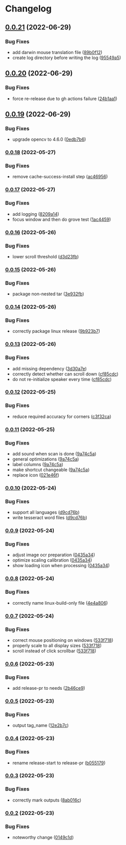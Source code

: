 # Changelog

## [0.0.21](https://github.com/Vilsol/oshabi/compare/v0.0.20...v0.0.21) (2022-06-29)


### Bug Fixes

* add darwin mouse translation file ([89b0f12](https://github.com/Vilsol/oshabi/commit/89b0f12ed09b98555c829c50021443f2b2eabb97))
* create log directory before writing the log ([95549a5](https://github.com/Vilsol/oshabi/commit/95549a5e65e809979f4d2dda79c39541d3745b31))

## [0.0.20](https://github.com/Vilsol/oshabi/compare/v0.0.19...v0.0.20) (2022-06-29)


### Bug Fixes

* force re-release due to gh actions failure ([24b1aa1](https://github.com/Vilsol/oshabi/commit/24b1aa187dbafed6ff9e1b6e0237f8f7e638e073))

## [0.0.19](https://github.com/Vilsol/oshabi/compare/v0.0.18...v0.0.19) (2022-06-29)


### Bug Fixes

* upgrade opencv to 4.6.0 ([0edb7b6](https://github.com/Vilsol/oshabi/commit/0edb7b61b1004a97e296b200e62cc3647961db06))

### [0.0.18](https://github.com/Vilsol/oshabi/compare/v0.0.17...v0.0.18) (2022-05-27)


### Bug Fixes

* remove cache-success-install step ([ac46956](https://github.com/Vilsol/oshabi/commit/ac469564b787031a9c2992f882fbd79d49f0d61d))

### [0.0.17](https://github.com/Vilsol/oshabi/compare/v0.0.16...v0.0.17) (2022-05-27)


### Bug Fixes

* add logging ([8209a14](https://github.com/Vilsol/oshabi/commit/8209a14adb152e44f1dcd99c88b25c7b66a56ffb))
* focus window and then do grove test ([1ac4459](https://github.com/Vilsol/oshabi/commit/1ac4459aa86c283ed6b26b32ad96364931ec5419))

### [0.0.16](https://github.com/Vilsol/oshabi/compare/v0.0.15...v0.0.16) (2022-05-26)


### Bug Fixes

* lower scroll threshold ([d3d23fb](https://github.com/Vilsol/oshabi/commit/d3d23fbdb9d7fb352db4a7570090554faf9278e3))

### [0.0.15](https://github.com/Vilsol/oshabi/compare/v0.0.14...v0.0.15) (2022-05-26)


### Bug Fixes

* package non-nested tar ([3e932fb](https://github.com/Vilsol/oshabi/commit/3e932fb36b28c2b18f8d69cc26a4217610b25bcd))

### [0.0.14](https://github.com/Vilsol/oshabi/compare/v0.0.13...v0.0.14) (2022-05-26)


### Bug Fixes

* correctly package linux release ([9b923b7](https://github.com/Vilsol/oshabi/commit/9b923b76d624d41f05880ae1bc7ed861e0730265))

### [0.0.13](https://github.com/Vilsol/oshabi/compare/v0.0.12...v0.0.13) (2022-05-26)


### Bug Fixes

* add missing dependency ([3d30a7e](https://github.com/Vilsol/oshabi/commit/3d30a7e66cafc81a629c76a6c6af36f016521d2b))
* correctly detect whether can scroll down ([cf85cdc](https://github.com/Vilsol/oshabi/commit/cf85cdc0701f1bd7f80e1f5c0eefa70adb2fbb60))
* do not re-initialize speaker every time ([cf85cdc](https://github.com/Vilsol/oshabi/commit/cf85cdc0701f1bd7f80e1f5c0eefa70adb2fbb60))

### [0.0.12](https://github.com/Vilsol/oshabi/compare/v0.0.11...v0.0.12) (2022-05-25)


### Bug Fixes

* reduce required accuracy for corners ([c3f32ca](https://github.com/Vilsol/oshabi/commit/c3f32cab742663cf997758623ab25c6c04970c34))

### [0.0.11](https://github.com/Vilsol/oshabi/compare/v0.0.10...v0.0.11) (2022-05-25)


### Bug Fixes

* add sound when scan is done ([9a74c5a](https://github.com/Vilsol/oshabi/commit/9a74c5a4f62cbf04450bfcafee88791df9d56b15))
* general optimizations ([9a74c5a](https://github.com/Vilsol/oshabi/commit/9a74c5a4f62cbf04450bfcafee88791df9d56b15))
* label columns ([9a74c5a](https://github.com/Vilsol/oshabi/commit/9a74c5a4f62cbf04450bfcafee88791df9d56b15))
* make shortcut changeable ([9a74c5a](https://github.com/Vilsol/oshabi/commit/9a74c5a4f62cbf04450bfcafee88791df9d56b15))
* replace icon ([021e46f](https://github.com/Vilsol/oshabi/commit/021e46fe577575e99a662bc0f91ce969464c7904))

### [0.0.10](https://github.com/Vilsol/oshabi/compare/v0.0.9...v0.0.10) (2022-05-24)


### Bug Fixes

* support all languages ([d9cd76b](https://github.com/Vilsol/oshabi/commit/d9cd76b5179b641139aeb4f8d1aac29d2b2fa8e5))
* write tesseract word files ([d9cd76b](https://github.com/Vilsol/oshabi/commit/d9cd76b5179b641139aeb4f8d1aac29d2b2fa8e5))

### [0.0.9](https://github.com/Vilsol/oshabi/compare/v0.0.8...v0.0.9) (2022-05-24)


### Bug Fixes

* adjust image ocr preparation ([0435a34](https://github.com/Vilsol/oshabi/commit/0435a3424b8f77e1dde529e9f7961615a6b5ae11))
* optimize scaling calibration ([0435a34](https://github.com/Vilsol/oshabi/commit/0435a3424b8f77e1dde529e9f7961615a6b5ae11))
* show loading icon when processing ([0435a34](https://github.com/Vilsol/oshabi/commit/0435a3424b8f77e1dde529e9f7961615a6b5ae11))

### [0.0.8](https://github.com/Vilsol/oshabi/compare/v0.0.7...v0.0.8) (2022-05-24)


### Bug Fixes

* correctly name linux-build-only file ([4e4a806](https://github.com/Vilsol/oshabi/commit/4e4a806e5fe245380519ae705198215dc01296bb))

### [0.0.7](https://github.com/Vilsol/oshabi/compare/v0.0.6...v0.0.7) (2022-05-24)


### Bug Fixes

* correct mouse positioning on windows ([533f718](https://github.com/Vilsol/oshabi/commit/533f718d1b5440b6a548d97be03b493fe839d370))
* properly scale to all display sizes ([533f718](https://github.com/Vilsol/oshabi/commit/533f718d1b5440b6a548d97be03b493fe839d370))
* scroll instead of click scrollbar ([533f718](https://github.com/Vilsol/oshabi/commit/533f718d1b5440b6a548d97be03b493fe839d370))

### [0.0.6](https://github.com/Vilsol/oshabi/compare/v0.0.5...v0.0.6) (2022-05-23)


### Bug Fixes

* add release-pr to needs ([2b46ce9](https://github.com/Vilsol/oshabi/commit/2b46ce90872c22bf1b0b2492ff7cedfccc944347))

### [0.0.5](https://github.com/Vilsol/oshabi/compare/v0.0.4...v0.0.5) (2022-05-23)


### Bug Fixes

* output tag_name ([12e2b7c](https://github.com/Vilsol/oshabi/commit/12e2b7cf8f92a2a9c035d2cd043b6205c1414fd2))

### [0.0.4](https://github.com/Vilsol/oshabi/compare/v0.0.3...v0.0.4) (2022-05-23)


### Bug Fixes

* rename release-start to release-pr ([b055179](https://github.com/Vilsol/oshabi/commit/b055179f4ade51ec7189305232a322f4c7644b54))

### [0.0.3](https://github.com/Vilsol/oshabi/compare/v0.0.2...v0.0.3) (2022-05-23)


### Bug Fixes

* correctly mark outputs ([8ab016c](https://github.com/Vilsol/oshabi/commit/8ab016c40e286c78a1e657cec08041d9ba62675b))

### [0.0.2](https://github.com/Vilsol/oshabi/compare/v0.0.1...v0.0.2) (2022-05-23)


### Bug Fixes

* noteworthy change ([0149c1d](https://github.com/Vilsol/oshabi/commit/0149c1dc8c8e3a669fa2c57de513b8b2ba4af19c))
